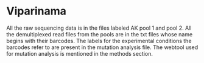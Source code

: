 # Viparinama

All the raw sequencing data is in the files labeled AK pool 1 and pool 2. All the demultiplexed read files from the pools are in the txt files whose name begins with their barcodes. The labels for the experimental conditions the barcodes refer to are present in the mutation analysis file. The webtool used for mutation analysis is mentioned in the methods section.

